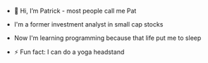 - 👋 Hi, I’m Patrick - most people call me Pat
- I'm a former investment analyst in small cap stocks
  
- Now I'm learning programming because that life put me to sleep

- ⚡ Fun fact: I can do a yoga headstand

<!---
psmith1011/psmith1011 is a ✨ special ✨ repository because its `README.md` (this file) appears on your GitHub profile.
You can click the Preview link to take a look at your changes.
--->
